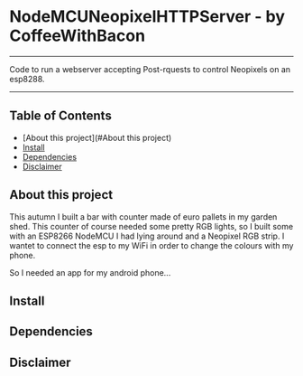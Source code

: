 # NodeMCUNeopixelHTTPServer - by CoffeeWithBacon

---

Code to run a webserver accepting Post-rquests to control Neopixels on an esp8288. 

---

## Table of Contents

- [About this project](#About this project)
- [Install](#Installation)
- [Dependencies](#Dependencies)
- [Disclaimer](#Disclaimer)

## About this project

This autumn I built a bar with counter made of euro pallets in my garden shed. This counter of course
needed some pretty RGB lights, so I built some with an ESP8266 NodeMCU I had lying around and a
Neopixel RGB strip. I wantet to connect the esp to my WiFi in order to change the colours with my phone.

So I needed an app for my android phone...

## Install
  


## Dependencies



## Disclaimer
